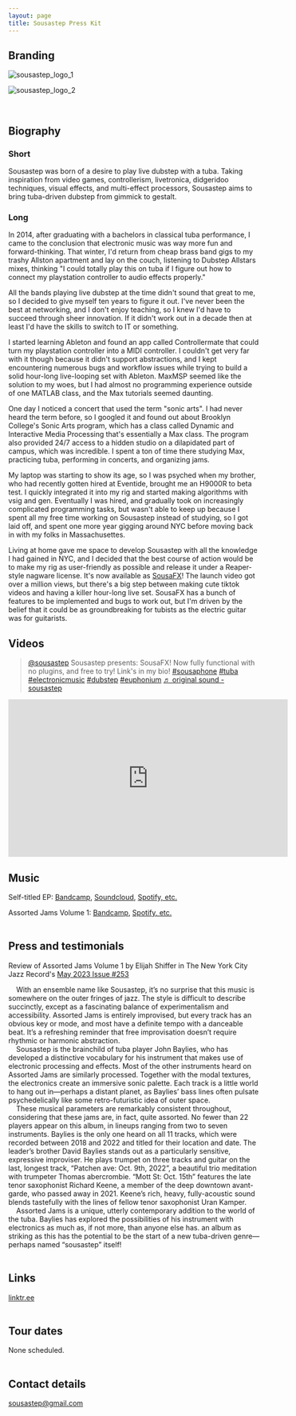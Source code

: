 ```yaml
---
layout: page
title: Sousastep Press Kit
---
```


## Branding

![sousastep_logo_1](../images/sousastep_logo_1200x300_bw.png)

![sousastep_logo_2](../images/sousastep_logo_1200x300_wb.png)

<br/>

## Biography

### Short

Sousastep was born of a desire to play live dubstep with a tuba. Taking inspiration from video games, controllerism, livetronica, didgeridoo techniques, visual effects, and multi-effect processors, Sousastep aims to bring tuba-driven dubstep from gimmick to gestalt.

### Long

In 2014, after graduating with a bachelors in classical tuba performance, I came to the conclusion that electronic music was way more fun and forward-thinking. That winter, I'd return from cheap brass band gigs to my trashy Allston apartment and lay on the couch, listening to Dubstep Allstars mixes, thinking "I could totally play this on tuba if I figure out how to connect my playstation controller to audio effects properly." 

All the bands playing live dubstep at the time didn't sound that great to me, so I decided to give myself ten years to figure it out. I've never been the best at networking, and I don't enjoy teaching, so I knew I'd have to succeed through sheer innovation. If it didn't work out in a decade then at least I'd have the skills to switch to IT or something. 

I started learning Ableton and found an app called Controllermate that could turn my playstation controller into a MIDI controller. I couldn't get very far with it though because it didn't support abstractions, and I kept encountering numerous bugs and workflow issues while trying to build a solid hour-long live-looping set with Ableton. MaxMSP seemed like the solution to my woes, but I had almost no programming experience outside of one MATLAB class, and the Max tutorials seemed daunting. 

One day I noticed a concert that used the term "sonic arts". I had never heard the term before, so I googled it and found out about Brooklyn College's Sonic Arts program, which has a class called Dynamic and Interactive Media Processing that's essentially a Max class. The program also provided 24/7 access to a hidden studio on a dilapidated part of campus, which was incredible. I spent a ton of time there studying Max, practicing tuba, performing in concerts, and organizing jams. 

My laptop was starting to show its age, so I was psyched when my brother, who had recently gotten hired at Eventide, brought me an H9000R to beta test. I quickly integrated it into my rig and started making algorithms with vsig and gen. Eventually I was hired, and gradually took on increasingly complicated programming tasks, but wasn't able to keep up because I spent all my free time working on Sousastep instead of studying, so I got laid off, and spent one more year gigging around NYC before moving back in with my folks in Massachusettes. 

Living at home gave me space to develop Sousastep with all the knowledge I had gained in NYC, and I decided that the best course of action would be to make my rig as user-friendly as possible and release it under a Reaper-style nagware license. It's now available as [SousaFX](https://sousastep.github.io/SousaFX-docs/)! The launch video got over a million views, but there's a big step between making cute tiktok videos and having a killer hour-long live set. SousaFX has a bunch of features to be implemented and bugs to work out, but I'm driven by the belief that it could be as groundbreaking for tubists as the electric guitar was for guitarists.

## Videos

<blockquote class="tiktok-embed" cite="https://www.tiktok.com/@sousastep/video/7326008385885768990" data-video-id="7326008385885768990" style="max-width: 605px;min-width: 325px;" > <section> <a target="_blank" title="@sousastep" href="https://www.tiktok.com/@sousastep?refer=embed">@sousastep</a> Sousastep presents: SousaFX! Now fully functional with no plugins, and free to try! Link&#39;s in my bio! <a title="sousaphone" target="_blank" href="https://www.tiktok.com/tag/sousaphone?refer=embed">#sousaphone</a> <a title="tuba" target="_blank" href="https://www.tiktok.com/tag/tuba?refer=embed">#tuba</a> <a title="electronicmusic" target="_blank" href="https://www.tiktok.com/tag/electronicmusic?refer=embed">#electronicmusic</a> <a title="dubstep" target="_blank" href="https://www.tiktok.com/tag/dubstep?refer=embed">#dubstep</a> <a title="euphonium" target="_blank" href="https://www.tiktok.com/tag/euphonium?refer=embed">#euphonium</a> <a target="_blank" title="♬ original sound - sousastep" href="https://www.tiktok.com/music/original-sound-7326008547338029854?refer=embed">♬ original sound - sousastep</a> </section> </blockquote> <script async src="https://www.tiktok.com/embed.js"></script>

<iframe width="560" height="315" src="https://www.youtube-nocookie.com/embed/1fm8TK-Ez2M?si=G0RqsEV5UhM8ByUW" title="YouTube video player" frameborder="0" allow="accelerometer; autoplay; clipboard-write; encrypted-media; gyroscope; picture-in-picture; web-share" allowfullscreen></iframe><br/>

## Music

Self-titled EP:
[Bandcamp](https://sousastep.bandcamp.com/album/sousastep-2), [Soundcloud](https://soundcloud.com/sousastep/sets/sousastep), [Spotify, etc.](https://ditto.fm/sousastep)<br/>

Assorted Jams Volume 1:
[Bandcamp](https://sousastep.bandcamp.com/album/sousastep-2), [Spotify, etc.](https://ditto.fm/sousastep-jams-volume-1)<br/><br/>

## Press and testimonials

Review of Assorted Jams Volume 1 by Elijah Shiffer in The New York City Jazz Record's [May 2023 Issue #253](http://nycjazzrecord.com/)
<br/>

    With an ensemble name like Sousastep, it’s no surprise that this music is somewhere on the outer fringes of jazz. The style is difficult to describe succinctly, except as a fascinating balance of experimentalism and accessibility. Assorted Jams is entirely improvised, but every track has an obvious key or mode, and most have a definite tempo with a danceable beat. It’s a refreshing reminder that free improvisation doesn’t require rhythmic or harmonic abstraction.
<br/>
    Sousastep is the brainchild of tuba player John Baylies, who has developed a distinctive vocabulary for his instrument that makes use of electronic processing and effects. Most of the other instruments heard on Assorted Jams are similarly processed. Together with the modal textures, the electronics create an immersive sonic palette. Each track is a little world to hang out in—perhaps a distant planet, as Baylies’ bass lines often pulsate psychedelically like some retro-futuristic idea of outer space.
<br/>
    These musical parameters are remarkably consistent throughout, considering that these jams are, in fact, quite assorted. No fewer than 22 players appear on this album, in lineups ranging from two to seven instruments. Baylies is the only one heard on all 11 tracks, which were recorded between 2018 and 2022 and titled for their location and date. The leader’s brother David Baylies stands out as a particularly sensitive, expressive improviser. He plays trumpet on three tracks and guitar on the last, longest track, “Patchen ave: Oct. 9th, 2022”, a beautiful trio meditation with trumpeter Thomas abercrombie. “Mott St: Oct. 15th” features the late tenor saxophonist Richard Keene, a member of the deep downtown avant-garde, who passed away in 2021. Keene’s rich, heavy, fully-acoustic sound blends tastefully with the lines of fellow tenor saxophonist Uran Kamper.
<br/>
    Assorted Jams is a unique, utterly contemporary addition to the world of the tuba. Baylies has explored the possibilities of his instrument with electronics as much as, if not more, than anyone else has. an album as striking as this has the potential to be the start of a new tuba-driven genre—perhaps named “sousastep” itself!
<br/><br/>

## Links

[linktr.ee](https://linktr.ee/sousastep)<br/><br/>

## Tour dates

None scheduled.<br/><br/>

## Contact details

sousastep@gmail.com<br/>
